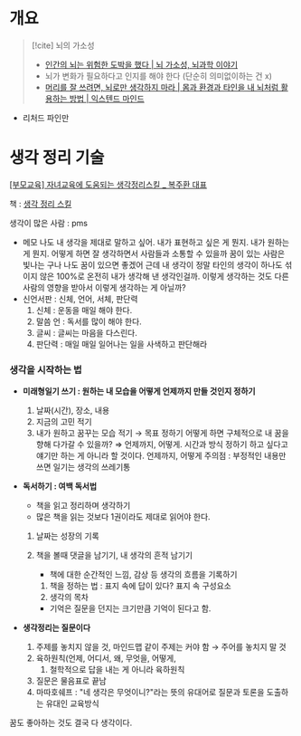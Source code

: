 
# 개요

>[!cite]  뇌의 가소성
> - [인간의 뇌는 위험한 도박을 했다 | 뇌 가소성, 뇌과학 이야기](https://www.youtube.com/watch?v=h8rhb8eOFiA)
> - 뇌가 변화가 필요하다고 인지를 해야 한다 (단순히 의미없이하는 건 x)
> - [머리를 잘 쓰려면, 뇌로만 생각하지 마라 | 몸과 환경과 타인을 내 뇌처럼 활용하는 방법 | 익스텐드 마인드](https://www.youtube.com/watch?v=9uZCQcI-VXU)

-   리처드 파인만

# 생각 정리 기술
[[부모교육] 자녀교육에 도움되는 생각정리스킬 _ 복주환 대표](https://www.youtube.com/watch?v=8Nh8hjuG9U4)

책 : [생각 정리 스킬](https://www.notion.so/435a3d8b21654aada8b8f5c2f139259f)

생각이 많은 사람 : pms

-   메모
    나도 내 생각을 제대로 말하고 싶어. 내가 표현하고 싶은 게 뭔지. 내가 원하는 게 뭔지. 어떻게 하면 잘 생각하면서 사람들과 소통할 수 있을까
    꿈이 있는 사람은 빛나는 구나 나도 꿈이 있으면 좋겠어
    근데 내 생각이 정말 타인의 생각이 하나도 섞이지 않은 100%로 온전히 내가 생각해 낸 생각인걸까. 이렇게 생각하는 것도 다른 사람의 영향을 받아서 이렇게 생각하는 게 아닐까?
-   신언서판 : 신체, 언어, 서체, 판단력
    1.  신체 : 운동을 매일 해야 한다.
    2.  말씀 언 : 독서를 많이 해야 한다.
    3.  글씨 : 글씨는 마음을 다스린다.
    4.  판단력 : 매일 매일 일어나는 일을 사색하고 판단해라

### 생각을 시작하는 법
-   **미래형일기 쓰기 : 원하는 내 모습을 어떻게 언제까지 만들 것인지 정하기**
    1.  날짜(시간), 장소, 내용
    2.  지금의 고민 적기
    3.  내가 원하고 꿈꾸는 모습 적기 → 목표 정하기
        어떻게 하면 구체적으로 내 꿈을 향해 다가갈 수 있을까?
        ⇒ 언제까지, 어떻게. 시간과 방식 정하기
        하고 싶다고 얘기만 하는 게 아니라 할 것이다. 언제까지, 어떻게
    주의점 : 부정적인 내용만 쓰면 일기는 생각의 쓰레기통
    
-   **독서하기 : 여백 독서법**
    
    -   책을 읽고 정리하며 생각하기
    -   많은 책을 읽는 것보다 1권이라도 제대로 읽어야 한다.
    
    1.  날짜는 성장의 기록
        
	1.  책을 볼때 댓글을 남기기, 내 생각의 흔적 남기기
		- 책에 대한 순간적인 느낌, 감상 등 생각의 흐름을 기록하기
	    1.  책을 정하는 법 : 표지 속에 답이 있다? 표지 속 구성요소
	    2.  생각의 목차
        - 기억은 질문을 던지는 크기만큼 기억이 된다고 함.
-   **생각정리는 질문이다**
    1.  주제를 놓치지 않을 것, 마인드맵 같이 주제는 커야 함
        → 주어를 놓치지 말 것
    2.  육하원칙(언제, 어디서, 왜, 무엇을, 어떻게,
        1.  철학적으로 답을 내는 게 아니라 육하원칙
    3.  질문은 물음표로 끝남
    4.  마따호쉐프 : "네 생각은 무엇이니?"라는 뜻의 유대어로 질문과 토론을 도출하는 유대인 교육방식

꿈도 좋아하는 것도 결국 다 생각이다.